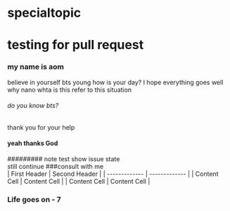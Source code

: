 # specialtopic
# testing for pull request
### my name is aom
believe in yourself bts young
how is your day? I hope everything goes well <br>
why nano  whta is this refer to this situation
###### do you know bts?
thank you for your help
#### yeah thanks God <br>
######### note test show issue state <br>
still continue ###consult with me <br>
| First Header  | Second Header |
| ------------- | ------------- |
| Content Cell  | Content Cell  |
| Content Cell  | Content Cell  | <br>
### Life goes on - 7
